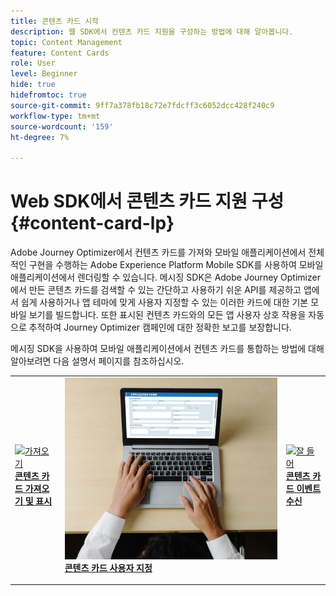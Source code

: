 ```yaml
---
title: 콘텐츠 카드 시작
description: 웹 SDK에서 컨텐츠 카드 지원을 구성하는 방법에 대해 알아봅니다.
topic: Content Management
feature: Content Cards
role: User
level: Beginner
hide: true
hidefromtoc: true
source-git-commit: 9ff7a378fb18c72e7fdcff3c6052dcc428f240c9
workflow-type: tm+mt
source-wordcount: '159'
ht-degree: 7%

---
```


# Web SDK에서 콘텐츠 카드 지원 구성 {#content-card-lp}

Adobe Journey Optimizer에서 컨텐츠 카드를 가져와 모바일 애플리케이션에서 전체적인 구현을 수행하는 Adobe Experience Platform Mobile SDK를 사용하여 모바일 애플리케이션에서 렌더링할 수 있습니다. 메시징 SDK은 Adobe Journey Optimizer에서 만든 콘텐츠 카드를 검색할 수 있는 간단하고 사용하기 쉬운 API를 제공하고 앱에서 쉽게 사용하거나 앱 테마에 맞게 사용자 지정할 수 있는 이러한 카드에 대한 기본 모바일 보기를 빌드합니다. 또한 표시된 컨텐츠 카드와의 모든 앱 사용자 상호 작용을 자동으로 추적하여 Journey Optimizer 캠페인에 대한 정확한 보고를 보장합니다.

메시징 SDK을 사용하여 모바일 애플리케이션에서 컨텐츠 카드를 통합하는 방법에 대해 알아보려면 다음 설명서 페이지를 참조하십시오.


<table style="table-layout:fixed"><tr style="border: 0;">
<td>
<a href="https://developer.adobe.com/client-sdks/edge/adobe-journey-optimizer/content-card-ui/iOS/tutorial/displaying-content-cards/">
<img alt="가져오기" src="../assets/do-not-localize/fetch.jpeg">
</a>
<div><a href="https://developer.adobe.com/client-sdks/edge/adobe-journey-optimizer/content-card-ui/iOS/tutorial/displaying-content-cards/"><strong>콘텐츠 카드 가져오기 및 표시</strong>
</div>
<p>
</td>
<td>
<a href="https://developer.adobe.com/client-sdks/edge/adobe-journey-optimizer/content-card-ui/iOS/tutorial/customizing-content-card-templates/">
<img alt="사용자 지정" src="../assets/do-not-localize/sms-create.jpeg">
</a>
<div>
<a href="https://developer.adobe.com/client-sdks/edge/adobe-journey-optimizer/content-card-ui/iOS/tutorial/customizing-content-card-templates/"><strong>콘텐츠 카드 사용자 지정</strong></a>
</div>
<p></td>
<td>
<a href="https://developer.adobe.com/client-sdks/edge/adobe-journey-optimizer/content-card-ui/iOS/tutorial/listening-content-card-events/">
<img alt="잘 들어" src="../assets/do-not-localize/customize.jpeg">
</a>
<div>
<a href="https://developer.adobe.com/client-sdks/edge/adobe-journey-optimizer/content-card-ui/iOS/tutorial/listening-content-card-events/"><strong>콘텐츠 카드 이벤트 수신</strong></a>
</div>
<p>
</td>
</tr></table>

